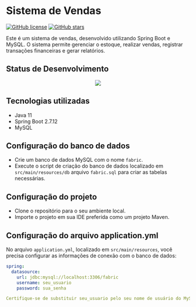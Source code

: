 

# Sistema de Vendas

[![GitHub license](https://img.shields.io/badge/license-MIT-blue.svg)](https://github.com/seu-usuario/nome-do-repositorio/blob/main/LICENSE)
[![GitHub stars](https://img.shields.io/github/stars/seu-usuario/nome-do-repositorio)](https://github.com/seu-usuario/nome-do-repositorio/stargazers)

Este é um sistema de vendas, desenvolvido utilizando Spring Boot e MySQL. O sistema permite gerenciar o estoque, realizar vendas, registrar transações financeiras e gerar relatórios.

## Status de Desenvolvimento

<p align="center">
<img src="http://img.shields.io/static/v1?label=STATUS&message=EM%20DESENVOLVIMENTO&color=GREEN&style=for-the-badge"/>
</p>

## Tecnologias utilizadas

- Java 11
- Spring Boot 2.7.12
- MySQL

## Configuração do banco de dados

- Crie um banco de dados MySQL com o nome `fabric`.
- Execute o script de criação do banco de dados localizado em `src/main/resources/db` arquivo  `fabric.sql` para criar as tabelas necessárias.

## Configuração do projeto

- Clone o repositório para o seu ambiente local.
- Importe o projeto em sua IDE preferida como um projeto Maven.

## Configuração do arquivo application.yml

No arquivo `application.yml`, localizado em `src/main/resources`, você precisa configurar as informações de conexão com o banco de dados:

```yaml
spring:
  datasource:
    url: jdbc:mysql://localhost:3306/fabric
    username: seu_usuario
    password: sua_senha

Certifique-se de substituir seu_usuario pelo seu nome de usuário do MySQL e sua_senha pela sua senha do MySQL.
